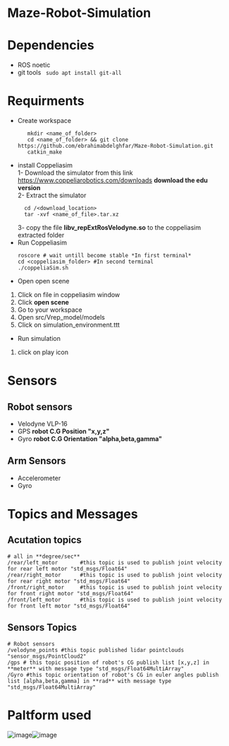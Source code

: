 # Maze-Robot-Simulation
# Dependencies 
 * ROS noetic
 * git tools
 ``` sudo apt install git-all```
# Requirments
  * Create workspace <br>
    ```
       mkdir <name_of_folder>
       cd <name_of_folder> && git clone https://github.com/ebrahimabdelghfar/Maze-Robot-Simulation.git
       catkin_make
    ```
  * install Coppeliasim </br>
    1- Download the simulator from this link https://www.coppeliarobotics.com/downloads **download the edu version** </br>
    2- Extract the simulator </br>
     ```
       cd /<download_location> 
       tar -xvf <name_of_file>.tar.xz
     ```
     3- copy the file **libv_repExtRosVelodyne.so** to the coppeliasim extracted folder </br>
   * Run Coppeliasim
     ```
     roscore # wait untill become stable *In first terminal*
     cd <coppeliasim_folder> #In second terminal
     ./coppeliaSim.sh
     ``` 
   * Open open scene
   1. Click on file in coppeliasim window
   2. Click **open scene**
   3. Go to your workspace
   4. Open src/Vrep_model/models
   5. Click on simulation_environment.ttt
   * Run simulation
   1. click on play icon
  # Sensors
   ## Robot sensors
   * Velodyne VLP-16  
   * GPS **robot C.G Position "x,y,z"** 
   * Gyro **robot C.G Orientation "alpha,beta,gamma"**  
   ## Arm Sensors
   * Accelerometer 
   * Gyro
  # Topics and Messages
  ## Acutation topics
  ```
  # all in **degree/sec**
  /rear/left_motor       #this topic is used to publish joint velocity for rear left motor "std_msgs/Float64" 
  /rear/right_motor      #this topic is used to publish joint velocity for rear right motor "std_msgs/Float64"
  /front/right_motor     #this topic is used to publish joint velocity for front right motor "std_msgs/Float64"
  /front/left_motor      #this topic is used to publish joint velocity for front left motor "std_msgs/Float64"
  ```
  ## Sensors Topics
  ```
  # Robot sensors 
  /velodyne_points #this topic published lidar pointclouds "sensor_msgs/PointCloud2"
  /gps # this topic position of robot's CG publish list [x,y,z] in **meter** with message type "std_msgs/Float64MultiArray"
  /Gyro #this topic orientation of robot's CG in euler angles publish list [alpha,beta,gamma] in **rad** with message type "std_msgs/Float64MultiArray" 
  ```
  # Paltform used
  ![image](https://user-images.githubusercontent.com/81301684/193398603-c2f7f773-95bc-49f3-a321-3390dd1755c1.png)![image](https://user-images.githubusercontent.com/81301684/193398736-8fa86e1d-3fd1-4f9d-97d8-942e489f7c8c.png) 
